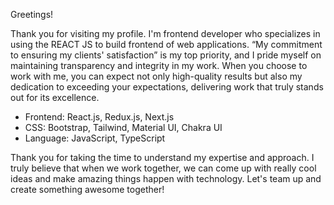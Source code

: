 Greetings!

Thank you for visiting my profile. I'm frontend developer who specializes in using the REACT JS to build frontend of web applications. “My commitment to ensuring my clients' satisfaction” is my top priority, and I pride myself on maintaining transparency and integrity in my work. When you choose to work with me, you can expect not only high-quality results but also my dedication to exceeding your expectations, delivering work that truly stands out for its excellence.

* Frontend: React.js, Redux.js, Next.js
* CSS: Bootstrap, Tailwind, Material UI, Chakra UI
* Language: JavaScript, TypeScript

Thank you for taking the time to understand my expertise and approach. I truly believe that when we work together, we can come up with really cool ideas and make amazing things happen with technology. Let's team up and create something awesome together!

